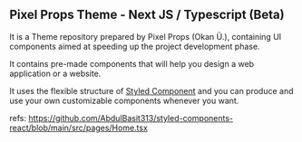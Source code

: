## Pixel Props Theme - Next JS / Typescript (Beta)

It is a Theme repository prepared by Pixel Props (Okan Ü.), containing UI components aimed at speeding up the project development phase.

It contains pre-made components that will help you design a web application or a website.

It uses the flexible structure of [Styled Component](https://styled-components.com/) and you can produce and use your own customizable components whenever you want.

refs: https://github.com/AbdulBasit313/styled-components-react/blob/main/src/pages/Home.tsx
